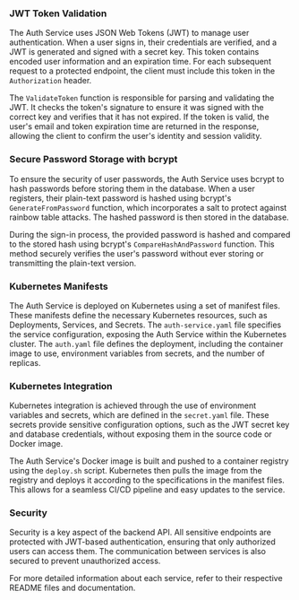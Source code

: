 ### JWT Token Validation

The Auth Service uses JSON Web Tokens (JWT) to manage user authentication. When a user signs in, their credentials are verified, and a JWT is generated and signed with a secret key. This token contains encoded user information and an expiration time. For each subsequent request to a protected endpoint, the client must include this token in the `Authorization` header.

The `ValidateToken` function is responsible for parsing and validating the JWT. It checks the token's signature to ensure it was signed with the correct key and verifies that it has not expired. If the token is valid, the user's email and token expiration time are returned in the response, allowing the client to confirm the user's identity and session validity.

### Secure Password Storage with bcrypt

To ensure the security of user passwords, the Auth Service uses bcrypt to hash passwords before storing them in the database. When a user registers, their plain-text password is hashed using bcrypt's `GenerateFromPassword` function, which incorporates a salt to protect against rainbow table attacks. The hashed password is then stored in the database.

During the sign-in process, the provided password is hashed and compared to the stored hash using bcrypt's `CompareHashAndPassword` function. This method securely verifies the user's password without ever storing or transmitting the plain-text version.

### Kubernetes Manifests

The Auth Service is deployed on Kubernetes using a set of manifest files. These manifests define the necessary Kubernetes resources, such as Deployments, Services, and Secrets. The `auth-service.yaml` file specifies the service configuration, exposing the Auth Service within the Kubernetes cluster. The `auth.yaml` file defines the deployment, including the container image to use, environment variables from secrets, and the number of replicas.

### Kubernetes Integration

Kubernetes integration is achieved through the use of environment variables and secrets, which are defined in the `secret.yaml` file. These secrets provide sensitive configuration options, such as the JWT secret key and database credentials, without exposing them in the source code or Docker image.

The Auth Service's Docker image is built and pushed to a container registry using the `deploy.sh` script. Kubernetes then pulls the image from the registry and deploys it according to the specifications in the manifest files. This allows for a seamless CI/CD pipeline and easy updates to the service.

### Security

Security is a key aspect of the backend API. All sensitive endpoints are protected with JWT-based authentication, ensuring that only authorized users can access them. The communication between services is also secured to prevent unauthorized access.

For more detailed information about each service, refer to their respective README files and documentation.

